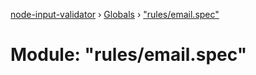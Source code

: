 [node-input-validator](../README.md) › [Globals](../globals.md) › ["rules/email.spec"](_rules_email_spec_.md)

# Module: "rules/email.spec"


